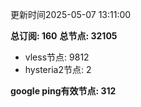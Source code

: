 更新时间2025-05-07 13:11:00

**总订阅: 160**
**总节点: 32105**
- vless节点: 9812
- hysteria2节点: 2

**google ping有效节点: 312**
